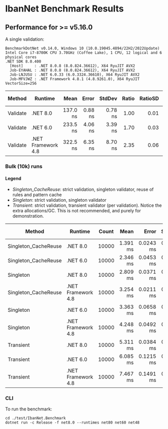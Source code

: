 # IbanNet Benchmark Results

## Performance for >= v5.16.0

A single validation:

```
BenchmarkDotNet v0.14.0, Windows 10 (10.0.19045.4894/22H2/2022Update)
Intel Core i7-8700K CPU 3.70GHz (Coffee Lake), 1 CPU, 12 logical and 6 physical cores
.NET SDK 8.0.400
  [Host]     : .NET 8.0.8 (8.0.824.36612), X64 RyuJIT AVX2
  Job-EYAHAL : .NET 8.0.8 (8.0.824.36612), X64 RyuJIT AVX2
  Job-LNJUSU : .NET 6.0.33 (6.0.3324.36610), X64 RyuJIT AVX2
  Job-MFVJWZ : .NET Framework 4.8.1 (4.8.9261.0), X64 RyuJIT VectorSize=256
```

| Method   | Runtime            | Mean     | Error   | StdDev  | Ratio | RatioSD | Gen0   | Allocated | Alloc Ratio |
|--------- |------------------- |---------:|--------:|--------:|------:|--------:|-------:|----------:|------------:|
| Validate | .NET 8.0           | 137.0 ns | 0.88 ns | 0.78 ns |  1.00 |    0.01 | 0.0253 |     160 B |        1.00 |
| Validate | .NET 6.0           | 233.5 ns | 4.06 ns | 3.39 ns |  1.70 |    0.03 | 0.0277 |     176 B |        1.10 |
| Validate | .NET Framework 4.8 | 322.5 ns | 6.35 ns | 8.70 ns |  2.35 |    0.06 | 0.0277 |     177 B |        1.11 |


### Bulk (10k) runs

#### Legend

- *Singleton_CacheReuse*: strict validation, singleton validator, reuse of rules and pattern cache
- *Singleton*: strict validation, singleton validator
- *Transient*: strict validation, transient validator (per validation). Notice the extra allocations/GC. This is not recommended, and purely for demonstration.

| Method               | Runtime            | Count | Mean     | Error     | StdDev    | Ratio | RatioSD | Gen0      | Allocated | Alloc Ratio |
|--------------------- |------------------- |------ |---------:|----------:|----------:|------:|--------:|----------:|----------:|------------:|
| Singleton_CacheReuse | .NET 8.0           | 10000 | 1.391 ms | 0.0243 ms | 0.0215 ms |  0.50 |    0.01 |  253.9063 |   1.53 MB |        0.90 |
| Singleton_CacheReuse | .NET 6.0           | 10000 | 2.346 ms | 0.0453 ms | 0.0484 ms |  0.84 |    0.02 |  277.3438 |   1.68 MB |        0.99 |
| Singleton            | .NET 8.0           | 10000 | 2.809 ms | 0.0371 ms | 0.0567 ms |  1.00 |    0.03 |  281.2500 |    1.7 MB |        1.00 |
| Singleton_CacheReuse | .NET Framework 4.8 | 10000 | 3.254 ms | 0.0211 ms | 0.0197 ms |  1.16 |    0.02 |  277.3438 |   1.68 MB |        0.99 |
| Singleton            | .NET 6.0           | 10000 | 3.363 ms | 0.0658 ms | 0.0855 ms |  1.20 |    0.04 |  281.2500 |    1.7 MB |        1.00 |
| Singleton            | .NET Framework 4.8 | 10000 | 4.248 ms | 0.0492 ms | 0.0461 ms |  1.51 |    0.03 |  281.2500 |   1.71 MB |        1.00 |
| Transient            | .NET 8.0           | 10000 | 5.311 ms | 0.0384 ms | 0.0320 ms |  1.89 |    0.04 | 1195.3125 |    7.2 MB |        4.23 |
| Transient            | .NET 6.0           | 10000 | 6.085 ms | 0.1215 ms | 0.1300 ms |  2.17 |    0.06 | 1265.6250 |   7.58 MB |        4.45 |
| Transient            | .NET Framework 4.8 | 10000 | 7.467 ms | 0.1491 ms | 0.1322 ms |  2.66 |    0.07 | 1289.0625 |   7.75 MB |        4.55 |

### CLI

To run the benchmark:
```
cd ./test/IbanNet.Benchmark
dotnet run -c Release -f net8.0 --runtimes net80 net60 net48
```
